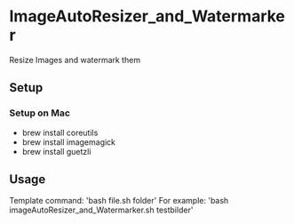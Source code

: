 # ImageAutoResizer_and_Watermarker
Resize Images and watermark them

## Setup

### Setup on Mac
- brew install coreutils
- brew install imagemagick
- brew install guetzli

## Usage
Template command: 'bash file.sh folder'
For example: 'bash imageAutoResizer_and_Watermarker.sh testbilder'